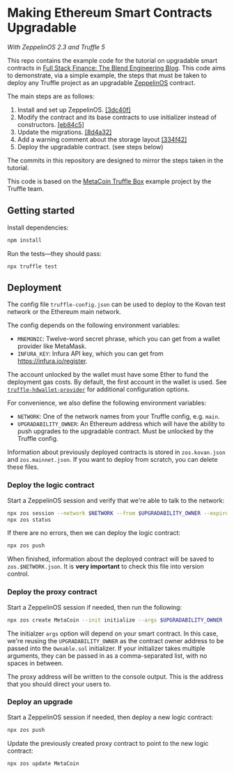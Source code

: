 # Making Ethereum Smart Contracts Upgradable

*With ZeppelinOS 2.3 and Truffle 5*

This repo contains the example code for the tutorial on upgradable smart contracts in
[Full Stack Finance: The Blend Engineering Blog](https://medium.com/blend-engineering).
This code aims to demonstrate, via a simple example, the steps that must be taken to deploy
any Truffle project as an upgradable [ZeppelinOS](https://zeppelinos.org/) contract.

The main steps are as follows:
1. Install and set up ZeppelinOS. [[3dc40f]](https://github.com/blend/zeppelinos-example/commit/3dc40f1d7fdd9b1689bda5a98c6a364aa871aa4f)
2. Modify the contract and its base contracts to use initializer instead of constructors. [[eb84c5]](https://github.com/blend/zeppelinos-example/commit/eb84c59506ea38d5e0c0f91a3485917340beea3b)
3. Update the migrations. [[8d4a32]](https://github.com/blend/zeppelinos-example/commit/8d4a32d326a337666e73c90d99f2e62cf3297020)
4. Add a warning comment about the storage layout [[334f42]](https://github.com/blend/zeppelinos-example/commit/334f42eada758cd49af57f6b62321949bbbd535e)
5. Deploy the upgradable contract. (see steps below)

The commits in this repository are designed to mirror the steps taken in the tutorial.

This code is based on the [MetaCoin Truffle Box](https://github.com/truffle-box/metacoin-box)
example project by the Truffle team.

## Getting started

Install dependencies:

```bash
npm install
```

Run the tests—they should pass:

```
npx truffle test
```

## Deployment

The config file `truffle-config.json` can be used to deploy to the Kovan test network
or the Ethereum main network.

The config depends on the following environment variables:
- `MNEMONIC`: Twelve-word secret phrase, which you can get from a wallet provider like MetaMask.
- `INFURA_KEY`: Infura API key, which you can get from https://infura.io/register.

The account unlocked by the wallet must have some Ether to fund the deployment gas costs.
By default, the first account in the wallet is used. See
[`truffle-hdwallet-provider`](https://github.com/trufflesuite/truffle/tree/develop/packages/truffle-hdwallet-provider)
for additional configuration options.

For convenience, we also define the following environment variables:
- `NETWORK`: One of the network names from your Truffle config, e.g. `main`.
- `UPGRADABILITY_OWNER`: An Ethereum address which will have the ability to
  push upgrades to the upgradable contract. Must be unlocked by the Truffle config.

Information about previously deployed contracts is stored in `zos.kovan.json` and
`zos.mainnet.json`. If you want to deploy from scratch, you can delete these files.

### Deploy the logic contract

Start a ZeppelinOS session and verify that we're able to talk to the network:

```bash
npx zos session --network $NETWORK --from $UPGRADABILITY_OWNER --expires 3600
npx zos status
```

If there are no errors, then we can deploy the logic contract:

```bash
npx zos push
```

When finished, information about the deployed contract will be saved to
`zos.$NETWORK.json`. It is **very important** to check this file into version control.

### Deploy the proxy contract

Start a ZeppelinOS session if needed, then run the following:

```bash
npx zos create MetaCoin --init initialize --args $UPGRADABILITY_OWNER
```

The initialzer `args` option will depend on your smart contract. In this case, we're
reusing the `UPGRADABILITY_OWNER` as the contract owner address to be passed into
the `Ownable.sol` initializer. If your initializer takes multiple arguments, they can
be passed in as a comma-separated list, with no spaces in between.

The proxy address will be written to the console output. This is the address that you
should direct your users to.

### Deploy an upgrade

Start a ZeppelinOS session if needed, then deploy a new logic contract:

```bash
npx zos push
```

Update the previously created proxy contract to point to the new logic contract:

```bash
npx zos update MetaCoin
```
